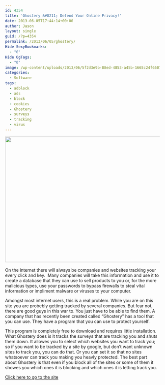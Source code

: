 ```yaml
---
id: 4354
title: 'Ghostery &#8211; Defend Your Online Privacy!'
date: 2013-06-05T17:44:14+00:00
author: Jason
layout: single
guid: /?p=4354
permalink: /2013/06/05/ghostery/
Hide SexyBookmarks:
  - "0"
Hide OgTags:
  - "0"
image: /wp-content/uploads/2013/06/5f2d3e9b-88ed-4853-a45b-1665c24f6507_details_big.jpe
categories:
  - Software
tags:
  - adblock
  - ads
  - block
  - cookies
  - Ghostery
  - surveys
  - tracking
  - virus
---
```

[<img class="aligncenter size-full wp-image-4367" title="5f2d3e9b-88ed-4853-a45b-1665c24f6507_details_big" src="/wp-content/uploads/2013/06/5f2d3e9b-88ed-4853-a45b-1665c24f6507_details_big.jpe" alt="" width="595" height="408" srcset="/wp-content/uploads/2013/06/5f2d3e9b-88ed-4853-a45b-1665c24f6507_details_big.jpe 595w, /wp-content/uploads/2013/06/5f2d3e9b-88ed-4853-a45b-1665c24f6507_details_big-300x205.jpe 300w, /wp-content/uploads/2013/06/5f2d3e9b-88ed-4853-a45b-1665c24f6507_details_big-263x180.jpe 263w, /wp-content/uploads/2013/06/5f2d3e9b-88ed-4853-a45b-1665c24f6507_details_big-180x123.jpe 180w, /wp-content/uploads/2013/06/5f2d3e9b-88ed-4853-a45b-1665c24f6507_details_big-360x246.jpe 360w" sizes="(max-width: 595px) 100vw, 595px" />](/wp-content/uploads/2013/06/5f2d3e9b-88ed-4853-a45b-1665c24f6507_details_big.jpe)

On the internet there will always be companies and websites tracking your every click and key.  Many companies will take this information and use it to create a database that they can use to sell products to you or, for the more malicious types, use your passwords to bypass firewalls to steal vital information or impliment malware or viruses to your computer.

Amongst most internet users, this is a real problem. While you are on this site you are probebly getting tracked by several companies. But fear not, there are good guys in this war to. You just have to be able to find them. A company that has recently been created called &#8220;Ghostery&#8221; has a tool that you can use. They have a program that you can use to protect yourself.

This program is completely free to download and requires little installation. What Ghostery does is it tracks the surveys that are tracking you and shuts them down. It allowes you to select which websites you want to track you; so if you want to be tracked by a site by google, but don&#8217;t want unknown sites to track you, you can do that. Or you can set it so that no sites whatsoever can track you making you heavly protected. The best part about Ghostery is that even if you block all of the sites or some of them it showes you which ones it is blocking and which ones it is letting track you.

[Click here to go to the site](http://www.ghostery.com/)
